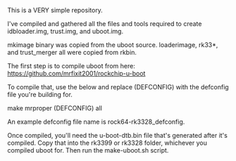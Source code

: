 This is a VERY simple repository.

I've compiled and gathered all the files and tools required to create idbloader.img, trust.img, and uboot.img.

mkimage binary was copied from the uboot source.
loaderimage, rk33*, and trust_merger all were copied from rkbin.

The first step is to compile uboot from here:
 https://github.com/mrfixit2001/rockchip-u-boot

To compile that, use the below and replace (DEFCONFIG) with the defconfig file you're building for.
 
 make mrproper (DEFCONFIG) all


An example defconfig file name is rock64-rk3328_defconfig.

Once compiled, you'll need the u-boot-dtb.bin file that's generated after it's compiled. Copy that into the rk3399 or rk3328 folder, whichever you compiled uboot for. Then run the make-uboot.sh script.
